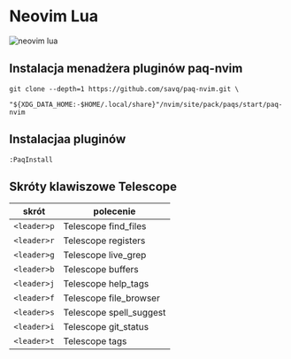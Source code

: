 # Neovim Lua

![neovim lua](https://raw.githubusercontent.com/hattori-hanz0/neovim-config/main/img/neovim-lua.png)

## Instalacja menadżera pluginów paq-nvim

```
git clone --depth=1 https://github.com/savq/paq-nvim.git \
    "${XDG_DATA_HOME:-$HOME/.local/share}"/nvim/site/pack/paqs/start/paq-nvim
```

## Instalacjaa pluginów

```
:PaqInstall
```

## Skróty klawiszowe Telescope

| skrót       | polecenie               |
|-------------|-------------------------|
| `<leader>p` | Telescope find_files    |
| `<leader>r` | Telescope registers     |
| `<leader>g` | Telescope live_grep     |
| `<leader>b` | Telescope buffers       |
| `<leader>j` | Telescope help_tags     |
| `<leader>f` | Telescope file_browser  |
| `<leader>s` | Telescope spell_suggest |
| `<leader>i` | Telescope git_status    |
| `<leader>t` | Telescope tags          |
